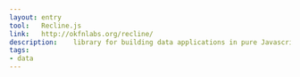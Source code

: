 ```yaml
---
layout: entry
tool:	Recline.js
link:	http://okfnlabs.org/recline/
description:	library for building data applications in pure Javascript and HTML
tags:
- data
---
```

